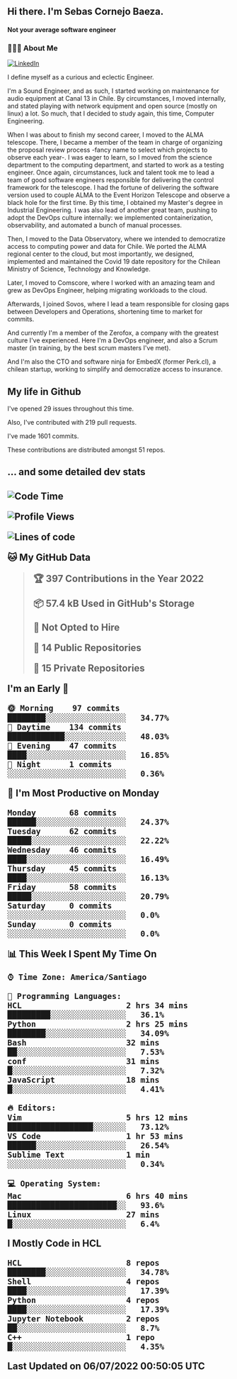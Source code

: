 <h2> Hi there.  I'm Sebas Cornejo Baeza.</h2>
<h4> Not your average software engineer</h4>
<h3> 👨🏻‍💻 About Me </h3>
<a href="http://linkedin.com/in/sebastian-cornejo-baeza/"><img alt="LinkedIn" src="https://img.shields.io/badge/Sebas%20Cornejo%20-informational?style=appveyor&logo=linkedin"></a>


I define myself as a curious and eclectic Engineer.

I'm a Sound Engineer, and as such, I started working on maintenance for audio equipment at Canal 13 in Chile.
By circumstances, I moved internally, and stated playing with network equipment and open source (mostly on linux) 
a lot. So much, that I decided to study again, this time, Computer Engineering.

When I was about to finish my second career, I moved to the ALMA telescope. There, I became a member of the team
in charge of organizing the proposal review process -fancy name to select which projects to observe each year-. 
I was eager to learn, so I moved from the science department to the computing department, and started to work as 
a testing engineer. Once again, circumstances, luck and talent took me to lead a team of good software engineers 
responsible for delivering the control framework for the telescope. I had the fortune of delivering the software
version used to couple ALMA to the Event Horizon Telescope and observe a black hole for the first time.
By this time, I obtained my Master's degree in Industrial Engineering.
I was also lead of another great team, pushing to adopt the DevOps culture internally: we implemented containerization, observability, and automated a bunch of manual processes.

Then, I moved to the Data Observatory, where we intended to democratize access to computing power
and data for Chile. We ported the ALMA regional center to the cloud, but most importantly, we designed, implemented
and maintained the Covid 19 date repository for the Chilean Ministry of Science, Technology and Knowledge.

Later, I moved to Comscore, where I worked with an amazing team and grew as DevOps Engineer, helping migrating workloads to the cloud.

Afterwards, I joined Sovos, where I lead a team responsible for closing gaps between Developers and Operations, shortening time to market for commits.

And currently I'm a member of the Zerofox, a company with the greatest culture I've experienced. Here I'm a DevOps
engineer, and also a Scrum master (in training, by the best scrum masters I've met).
 
And I'm also the CTO and software ninja for EmbedX (former Perk.cl), a chilean startup, working to simplify and democratize access to insurance.

<h2> My life in Github </h2>

I've opened 29 issues throughout this time.

Also, I've contributed with 219 pull requests.

I've made 1601 commits.

These contributions are distributed amongst 51 repos.

<h2>... and some detailed dev stats<h2>

<!--START_SECTION:waka-->
![Code Time](http://img.shields.io/badge/Code%20Time-78%20hrs%2027%20mins-blue)

![Profile Views](http://img.shields.io/badge/Profile%20Views-5-blue)

![Lines of code](https://img.shields.io/badge/From%20Hello%20World%20I%27ve%20Written-604%20Thousand%20lines%20of%20code-blue)

**🐱 My GitHub Data** 

> 🏆 397 Contributions in the Year 2022
 > 
> 📦 57.4 kB Used in GitHub's Storage 
 > 
> 🚫 Not Opted to Hire
 > 
> 📜 14 Public Repositories 
 > 
> 🔑 15 Private Repositories  
 > 
**I'm an Early 🐤** 

```text
🌞 Morning    97 commits     ████████░░░░░░░░░░░░░░░░░   34.77% 
🌆 Daytime    134 commits    ████████████░░░░░░░░░░░░░   48.03% 
🌃 Evening    47 commits     ████░░░░░░░░░░░░░░░░░░░░░   16.85% 
🌙 Night      1 commits      ░░░░░░░░░░░░░░░░░░░░░░░░░   0.36%

```
📅 **I'm Most Productive on Monday** 

```text
Monday       68 commits     ██████░░░░░░░░░░░░░░░░░░░   24.37% 
Tuesday      62 commits     █████░░░░░░░░░░░░░░░░░░░░   22.22% 
Wednesday    46 commits     ████░░░░░░░░░░░░░░░░░░░░░   16.49% 
Thursday     45 commits     ████░░░░░░░░░░░░░░░░░░░░░   16.13% 
Friday       58 commits     █████░░░░░░░░░░░░░░░░░░░░   20.79% 
Saturday     0 commits      ░░░░░░░░░░░░░░░░░░░░░░░░░   0.0% 
Sunday       0 commits      ░░░░░░░░░░░░░░░░░░░░░░░░░   0.0%

```


📊 **This Week I Spent My Time On** 

```text
⌚︎ Time Zone: America/Santiago

💬 Programming Languages: 
HCL                      2 hrs 34 mins       █████████░░░░░░░░░░░░░░░░   36.1% 
Python                   2 hrs 25 mins       ████████░░░░░░░░░░░░░░░░░   34.09% 
Bash                     32 mins             ██░░░░░░░░░░░░░░░░░░░░░░░   7.53% 
conf                     31 mins             █░░░░░░░░░░░░░░░░░░░░░░░░   7.32% 
JavaScript               18 mins             █░░░░░░░░░░░░░░░░░░░░░░░░   4.41%

🔥 Editors: 
Vim                      5 hrs 12 mins       ██████████████████░░░░░░░   73.12% 
VS Code                  1 hr 53 mins        ██████░░░░░░░░░░░░░░░░░░░   26.54% 
Sublime Text             1 min               ░░░░░░░░░░░░░░░░░░░░░░░░░   0.34%

💻 Operating System: 
Mac                      6 hrs 40 mins       ███████████████████████░░   93.6% 
Linux                    27 mins             █░░░░░░░░░░░░░░░░░░░░░░░░   6.4%

```

**I Mostly Code in HCL** 

```text
HCL                      8 repos             ████████░░░░░░░░░░░░░░░░░   34.78% 
Shell                    4 repos             ████░░░░░░░░░░░░░░░░░░░░░   17.39% 
Python                   4 repos             ████░░░░░░░░░░░░░░░░░░░░░   17.39% 
Jupyter Notebook         2 repos             ██░░░░░░░░░░░░░░░░░░░░░░░   8.7% 
C++                      1 repo              █░░░░░░░░░░░░░░░░░░░░░░░░   4.35%

```



 Last Updated on 06/07/2022 00:50:05 UTC
<!--END_SECTION:waka-->
